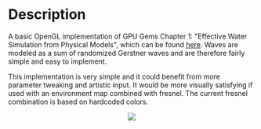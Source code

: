Description
===========

A basic OpenGL implementation of GPU Gems Chapter 1: "Effective Water Simulation from Physical Models", which can be found [here](http://developer.nvidia.com/node/110). Waves are modeled as a sum of randomized Gerstner waves and are therefore fairly simple and easy to implement.

This implementation is very simple and it could benefit from more parameter tweaking and artistic input. It would be more visually satisfying if used with an environment map combined with fresnel. The current fresnel combination is based on hardcoded colors.

<p align="center">
    <img src="./Screenshot.png">
</p>
